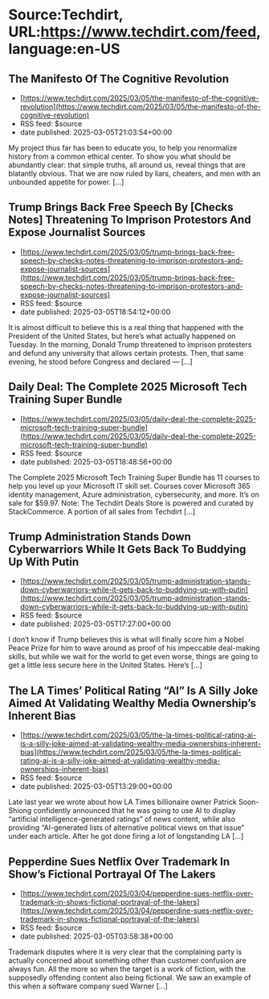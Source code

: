 # Source:Techdirt, URL:https://www.techdirt.com/feed, language:en-US

## The Manifesto Of The Cognitive Revolution
 - [https://www.techdirt.com/2025/03/05/the-manifesto-of-the-cognitive-revolution](https://www.techdirt.com/2025/03/05/the-manifesto-of-the-cognitive-revolution)
 - RSS feed: $source
 - date published: 2025-03-05T21:03:54+00:00

My project thus far has been to educate you, to help you renormalize history from a common ethical center. To show you what should be abundantly clear: that simple truths, all around us, reveal things that are blatantly obvious. That we are now ruled by liars, cheaters, and men with an unbounded appetite for power. [&#8230;]

## Trump Brings Back Free Speech By [Checks Notes] Threatening To Imprison Protestors And Expose Journalist Sources
 - [https://www.techdirt.com/2025/03/05/trump-brings-back-free-speech-by-checks-notes-threatening-to-imprison-protestors-and-expose-journalist-sources](https://www.techdirt.com/2025/03/05/trump-brings-back-free-speech-by-checks-notes-threatening-to-imprison-protestors-and-expose-journalist-sources)
 - RSS feed: $source
 - date published: 2025-03-05T18:54:12+00:00

It is almost difficult to believe this is a real thing that happened with the President of the United States, but here&#8217;s what actually happened on Tuesday. In the morning, Donald Trump threatened to imprison protesters and defund any university that allows certain protests. Then, that same evening, he stood before Congress and declared — [&#8230;]

## Daily Deal: The Complete 2025 Microsoft Tech Training Super Bundle
 - [https://www.techdirt.com/2025/03/05/daily-deal-the-complete-2025-microsoft-tech-training-super-bundle](https://www.techdirt.com/2025/03/05/daily-deal-the-complete-2025-microsoft-tech-training-super-bundle)
 - RSS feed: $source
 - date published: 2025-03-05T18:48:56+00:00

The Complete 2025 Microsoft Tech Training Super Bundle has 11 courses to help you level up your Microsoft IT skill set. Courses cover Microsoft 365 identity management, Azure administration, cybersecurity, and more. It&#8217;s on sale for $59.97. Note: The Techdirt Deals Store is powered and curated by StackCommerce. A portion of all sales from Techdirt [&#8230;]

## Trump Administration Stands Down Cyberwarriors While It Gets Back To Buddying Up With Putin
 - [https://www.techdirt.com/2025/03/05/trump-administration-stands-down-cyberwarriors-while-it-gets-back-to-buddying-up-with-putin](https://www.techdirt.com/2025/03/05/trump-administration-stands-down-cyberwarriors-while-it-gets-back-to-buddying-up-with-putin)
 - RSS feed: $source
 - date published: 2025-03-05T17:27:00+00:00

I don&#8217;t know if Trump believes this is what will finally score him a Nobel Peace Prize for him to wave around as proof of his impeccable deal-making skills, but while we wait for the world to get even worse, things are going to get a little less secure here in the United States. Here&#8217;s [&#8230;]

## The LA Times’ Political Rating “AI” Is A Silly Joke Aimed At Validating Wealthy Media Ownership’s Inherent Bias
 - [https://www.techdirt.com/2025/03/05/the-la-times-political-rating-ai-is-a-silly-joke-aimed-at-validating-wealthy-media-ownerships-inherent-bias](https://www.techdirt.com/2025/03/05/the-la-times-political-rating-ai-is-a-silly-joke-aimed-at-validating-wealthy-media-ownerships-inherent-bias)
 - RSS feed: $source
 - date published: 2025-03-05T13:29:00+00:00

Late last year we wrote about how LA Times billionaire owner Patrick Soon-Shiong confidently announced that he was going to use AI to display &#8220;artificial intelligence-generated ratings&#8221; of news content, while also providing &#8220;AI-generated lists of alternative political views on that issue&#8221; under each article. After he got done firing a lot of longstanding LA [&#8230;]

## Pepperdine Sues Netflix Over Trademark In Show’s Fictional Portrayal Of The Lakers
 - [https://www.techdirt.com/2025/03/04/pepperdine-sues-netflix-over-trademark-in-shows-fictional-portrayal-of-the-lakers](https://www.techdirt.com/2025/03/04/pepperdine-sues-netflix-over-trademark-in-shows-fictional-portrayal-of-the-lakers)
 - RSS feed: $source
 - date published: 2025-03-05T03:58:38+00:00

Trademark disputes where it is very clear that the complaining party is actually concerned about something other than customer confusion are always fun. All the more so when the target is a work of fiction, with the supposedly offending content also being fictional. We saw an example of this when a software company sued Warner [&#8230;]

